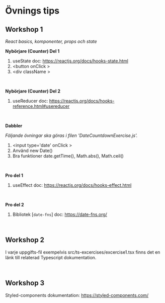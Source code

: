 # Övnings tips

## Workshop 1

_React basics, komponenter, props och state_

**Nybörjare (Counter) Del 1**

1. useState doc: https://reactjs.org/docs/hooks-state.html
2. \<button onClick \>
3. \<div className \>

&nbsp;

**Nybörjare (Counter) Del 2**

1. useReducer doc: https://reactjs.org/docs/hooks-reference.html#usereducer

&nbsp;

**Dabbler**

_Följande övningar ska göras i filen 'DateCountdownExercise.js'._

1. \<input type='date' onClick \>
2. Använd new Date()
3. Bra funktioner date.getTime(), Math.abs(), Math.ceil()

&nbsp;

**Pro del 1**

1. useEffect doc: https://reactjs.org/docs/hooks-effect.html

&nbsp;

**Pro del 2**

1. Bibliotek [`date-fns`] doc: https://date-fns.org/

&nbsp;

## Workshop 2
I varje uppgifts-fil exempelvis src/ts-excercises/excercise1.tsx finns det en länk till relaterad Typescript dokumentation.

&nbsp;

## Workshop 3
Styled-components dokumentation: https://styled-components.com/